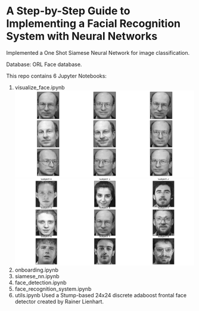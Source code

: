 # A Step-by-Step Guide to Implementing a Facial Recognition System with Neural Networks

Implemented a One Shot Siamese Neural Network for image classification.

Database: ORL Face database.

This repo contains 6 Jupyter Notebooks:
1. visualize_face.ipynb
![Visualize](/images/Visualize.png)
![Visualize_subjects](/images/Visualize_subjects.png)
2. onboarding.ipynb
3. siamese_nn.ipynb
4. face_detection.ipynb
5. face_recognition_system.ipynb
6. utils.ipynb
Used a Stump-based 24x24 discrete adaboost frontal face detector created by Rainer Lienhart.
